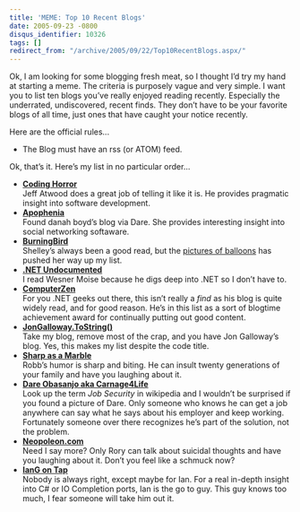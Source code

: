 ```yaml
---
title: 'MEME: Top 10 Recent Blogs'
date: 2005-09-23 -0800
disqus_identifier: 10326
tags: []
redirect_from: "/archive/2005/09/22/Top10RecentBlogs.aspx/"
---
```


Ok, I am looking for some blogging fresh meat, so I thought I’d try my
hand at starting a meme. The criteria is purposely vague and very
simple. I want you to list ten blogs you’ve really enjoyed reading
recently. Especially the underrated, undiscovered, recent finds. They
don’t have to be your favorite blogs of all time, just ones that have
caught your notice recently.

Here are the official rules...

-   The Blog must have an rss (or ATOM) feed.

Ok, that’s it. Here’s my list in no particular order...

-   **[Coding
    Horror](http://www.codinghorror.com/blog/ "Jeff's Blog")**\
     Jeff Atwood does a great job of telling it like it is. He provides
    pragmatic insight into software development.
-   **[Apophenia](http://www.zephoria.org/thoughts/ "dana's Blog")**\
     Found danah boyd’s blog via Dare. She provides interesting insight
    into social networking softaware.
-   **[BurningBird](http://weblog.burningbird.net/ "Shelley's Blog")**\
     Shelley’s always been a good read, but the [pictures of
    balloons](http://weblog.burningbird.net/archives/2005/09/17/focusing/ "pics")
    has pushed her way up my list.
-   **[.NET
    Undocumented](http://wesnerm.blogs.com/net_undocumented/ "Wesner's Blog")**\
     I read Wesner Moise because he digs deep into .NET so I don’t have
    to.
-   **[ComputerZen](http://www.hanselman.com/blog/ "Scott's Blog")**\
     For you .NET geeks out there, this isn’t really a *find* as his
    blog is quite widely read, and for good reason. He’s in this list as
    a sort of blogtime achievement award for continually putting out
    good content.
-   **[JonGalloway.ToString()](http://weblogs.asp.net/jgalloway/ "Jon's Blog")**\
     Take my blog, remove most of the crap, and you have Jon Galloway’s
    blog. Yes, this makes my list despite the code title.
-   **[Sharp as a
    Marble](http://sharpmarbles.stufftoread.com/ "Robb's Blog")**\
     Robb’s humor is sharp and biting. He can insult twenty generations
    of your family and have you laughing about it.
-   **[Dare Obasanjo aka
    Carnage4Life](http://www.25hoursaday.com/weblog/ "Dare's Blog")**\
    Look up the term *Job Security* in wikipedia and I wouldn’t be
    surprised if you found a picture of Dare. Only someone who knows he
    can get a job anywhere can say what he says about his employer and
    keep working. Fortunately someone over there recognizes he’s part of
    the solution, not the problem.
-   **[Neopoleon.com](http://neopoleon.com/blog/ "Rory's Blog")**\
     Need I say more? Only Rory can talk about suicidal thoughts and
    have you laughing about it. Don’t you feel like a schmuck now?
-   **[IanG on
    Tap](http://www.interact-sw.co.uk/iangblog/ "Ian's Blog")**\
     Nobody is always right, except maybe for Ian. For a real in-depth
    insight into C\# or IO Completion ports, Ian is the go to guy. This
    guy knows too much, I fear someone will take him out it.


